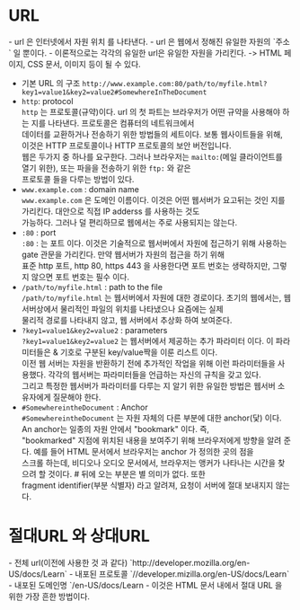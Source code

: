 <h1>URL</h1>
- url 은 인터넷에서 자원 위치 를 나타낸다.
- url 은 웹에서 정해진 유일한 자원의 `주소` 일 뿐이다.
- 이론적으로는 각각의 유일한 url은 유일한 자원을 가리킨다. -> HTML 페이지, CSS 문서, 이미지 등이 될 수 있다.
  
  - 기본 URL 의 구조
  `http://www.example.com:80/path/to/myfile.html?key1=value1&key2=value2#SomewhereInTheDocument`  
 - `http`: protocol  
  `http` 는 프로토콜(규약)이다. url 의 첫 파트는 브라우저가 어떤 규약을 사용해야 하는 지를 나타낸다. 프로토콜은 컴퓨터의 네트워크에서  
  데이터를 교환하거나 전송하기 위한 방법들의 세트이다. 보통 웹사이트들을 위해, 이것은 HTTP 프로토콜이나 HTTP 프로토콜의 보안 버전입니다.  
  웹은 두가지 중 하나를 요구한다. 그러나 브라우저는 `mailto:`(메일 클라이언트를 열기 위한), 또는 파을을 전송하기 위한 `ftp:` 와 같은  
  프로토콜 들을 다루는 방법이 있다.  
 -  `www.example.com` : domain name  
  `www.example.com` 은 도메인 이름이다. 이것은 어떤 웹서버가 요고뒤는 것인 지를 가리킨다. 대안으로 직접 IP adderss 를 사용하는 것도  
  가능하다. 그러나 덜 편리하므로 웹에서는 주로 사용되지는 않는다.  
 -  `:80` : port  
  `:80` : 는 포트 이다. 이것은 기술적으로 웹서버에서 자원에 접근하기 위해 사용하는 gate 관문을 가리킨다. 만약 웹서버가 자원의 접근을 하기 위해  
  표준 http 포트, http 80, https 443 을 사용한다면 포트 번호는 생략하지만, 그렇지 않으면 포트 번호는 필수 이다.  
 - `/path/to/myfile.html` : path to the file  
  `/path/to/myfile.html` 는 웹서버에서 자원에 대한 경로이다. 초기의 웹에서는, 웹서버상에서 물리적인 파일의 위치를 나타냈으나 요즘에는 실제  
  물리적 경로를 나타내지 않고, 웹 서버에서 추상화 하여 보여준다.  
 - `?key1=value1&key2=value2` : parameters  
  `?key1=value1&key2=value2` 는 웹서버에서 제공하는 추가 파라미터 이다. 이 파라미터들은 & 기호로 구분된 key/value짝을 이룬 리스트 이다.  
  이전 웹 서버는 자원을 반환하기 전에 추가적인 작업을 위해 이런 파라미터들을 사용했다. 각각의 웹서버는 파라미터들을 언급하는 자신의 규칙을 갖고 있다.   
  그리고 특정한 웹서버가 파라미터를 다루는 지 알기 위한 유일한 방법은 웹서버 소유자에게 질문해야 한다.  
 - `#SomewhereintheDocument` : Anchor  
  `#SomewhereintheDocument` 는 자원 자체의 다른 부분에 대한 anchor(닻) 이다. An anchor는 일종의 자원 안에서 "bookmark" 이다. 즉,  
  "bookmarked" 지점에 위치된 내용을 보여주기 위해 브라우저에게 방향을 알려 준다. 예를 들어 HTML 문서에서 브라우저는 anchor 가 정의한 곳의 점을  
  스크롤 하는데, 비디오나 오디오 문서에서, 브라우저는 앵커가 나타나는 시간을 찾으려 할 것이다. # 뒤에 오는 부분은 별 의미가 없다. 또한  
  fragment identifier(부분 식별자) 라고 알려져, 요청이 서버에 절대 보내지지 않는다.  
  
  <h1>절대URL 와 상대URL</h1>
  - 전체 url(이전에 사용한 것 과 같다)
  `http://developer.mozilla.org/en-US/docs/Learn`
  - 내포된 프로토콜
  `//developer.mizilla.org/en-US/docs/Learn`
  - 내포된 도메인명
  `/en-US/docs/Learn
  - 이것은 HTML 문서 내에서 절대 URL 을 위한 가장 흔한 방법이다.
